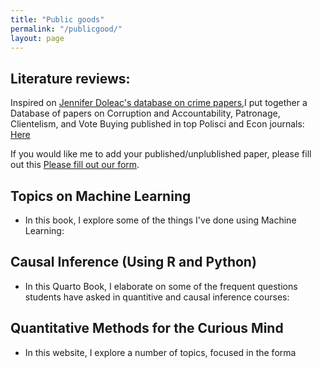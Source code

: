 ```yaml
---
title: "Public goods"
permalink: "/publicgood/"
layout: page
---
```


## Literature reviews: 

Inspired on <a href="https://jenniferdoleac.com/resources/" target="_blank">Jennifer Doleac's database on crime papers</a>,I put together a Database of papers on Corruption and Accountability, Patronage, Clientelism, and Vote Buying published in top Polisci and Econ journals: <a href="https://docs.google.com/spreadsheets/d/1h9npHc_DpDj_BXzOvZhNH_LI0zJQXVyR/edit?usp=share_link&ouid=105095887186157613323&rtpof=true&sd=true" target="_blank">Here</a>


If you would like me to add your published/unplublished paper, please fill out this [Please fill out our form](https://docs.google.com/forms/d/e/1FAIpQLSd1Erf2ql-jXfvQhsjt3Wwn7uxhehd7/viewform?embedded=true). 

## Topics on Machine Learning

- In this book, I explore some of the things I've done using Machine Learning: 

## Causal Inference (Using R and Python)

- In this Quarto Book, I elaborate on some of the frequent questions students have asked in quantitive and causal inference courses: 

## Quantitative Methods for the Curious Mind

- In this website, I explore a number of topics, focused in the forma

